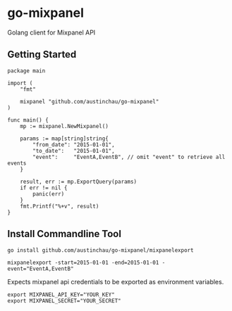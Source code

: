 go-mixpanel
===========

Golang client for Mixpanel API


## Getting Started

```
package main

import (
	"fmt"

	mixpanel "github.com/austinchau/go-mixpanel"
)

func main() {
	mp := mixpanel.NewMixpanel()

	params := map[string]string{
		"from_date": "2015-01-01",
		"to_date":   "2015-01-01",
		"event":     "EventA,EventB", // omit "event" to retrieve all events
	}

	result, err := mp.ExportQuery(params)
	if err != nil {
		panic(err)
	}
	fmt.Printf("%+v", result)
}
```

## Install Commandline Tool


```
go install github.com/austinchau/go-mixpanel/mixpanelexport
```

```
mixpanelexport -start=2015-01-01 -end=2015-01-01 -event="EventA,EventB"
```


Expects mixpanel api credentials to be exported as environment variables.

```
export MIXPANEL_API_KEY="YOUR_KEY"
export MIXPANEL_SECRET="YOUR_SECRET"
```
